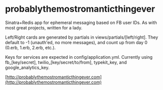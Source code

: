 probablythemostromanticthingever
================================

Sinatra+Redis app for ephemeral messaging based on FB user IDs.
As with most great projects, written for a lady.

Left/Right cards are generated by partials in views/partials/[left/right].
They default to -1 (unauth'ed, no more messages), and count up from
day 0 (0.erb, 1.erb, 2.erb, etc.).

Keys for services are expected in config/application.yml. Currently
using fb_[key/secret], twilio_[key/secret/to/from], typekit_key, and
google_analytics_key.

[http://probablythemostromanticthingever.com](http://probablythemostromanticthingever.com)

